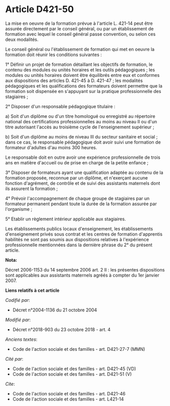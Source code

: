 # Article D421-50

La mise en oeuvre de la formation prévue à l'article L. 421-14 peut être assurée directement par le conseil général, ou par
un établissement de formation avec lequel le conseil général passe convention, ou selon ces deux modalités.

Le conseil général ou l'établissement de formation qui met en oeuvre la formation doit réunir les conditions suivantes :

1° Définir un projet de formation détaillant les objectifs de formation, le contenu des modules ou unités horaires et les
outils pédagogiques ; les modules ou unités horaires doivent être équilibrés entre eux et conformes aux dispositions des
articles D. 421-45 à D. 421-47 ; les modalités pédagogiques et les qualifications des formateurs doivent permettre que la
formation soit dispensée en s'appuyant sur la pratique professionnelle des stagiaires ;

2° Disposer d'un responsable pédagogique titulaire :

a) Soit d'un diplôme ou d'un titre homologué ou enregistré au répertoire national des certifications professionnelles au
moins au niveau II ou d'un titre autorisant l'accès au troisième cycle de l'enseignement supérieur ;

b) Soit d'un diplôme au moins de niveau III du secteur sanitaire et social ; dans ce cas, le responsable pédagogique doit
avoir suivi une formation de formateur d'adultes d'au moins 300 heures.

Le responsable doit en outre avoir une expérience professionnelle de trois ans en matière d'accueil ou de prise en charge de
la petite enfance ;

3° Disposer de formateurs ayant une qualification adaptée au contenu de la formation proposée, reconnue par un diplôme, et
n'exerçant aucune fonction d'agrément, de contrôle et de suivi des assistants maternels dont ils assurent la formation ;

4° Prévoir l'accompagnement de chaque groupe de stagiaires par un formateur permanent pendant toute la durée de la formation
assurée par l'organisme ;

5° Etablir un règlement intérieur applicable aux stagiaires.

Les établissements publics locaux d'enseignement, les établissements d'enseignement privés sous contrat et les centres de
formation d'apprentis habilités ne sont pas soumis aux dispositions relatives à l'expérience professionnelle mentionnées dans
la dernière phrase du 2° du présent article.

**Nota:**

Décret 2006-1153 du 14 septembre 2006 art. 2 II : les présentes dispositions sont applicables aux assistants maternels agréés
à compter du 1er janvier 2007.

**Liens relatifs à cet article**

_Codifié par_:

  - Décret n°2004-1136 du 21 octobre 2004

_Modifié par_:

  - Décret n°2018-903 du 23 octobre 2018 - art. 4

_Anciens textes_:

  - Code de l'action sociale et des familles - art. D421-27-7 (MMN)

_Cité par_:

  - Code de l'action sociale et des familles - art. D421-45 (VD)
  - Code de l'action sociale et des familles - art. D421-51 (V)

_Cite_:

  - Code de l'action sociale et des familles - art. D421-46
  - Code de l'action sociale et des familles - art. L421-14
